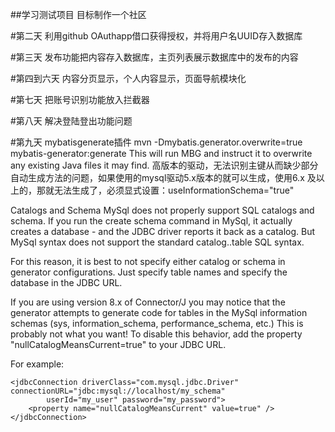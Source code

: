 ##学习测试项目
目标制作一个社区

#第二天
利用github OAuthapp借口获得授权，并将用户名UUID存入数据库

#第三天
发布功能把内容存入数据库，主页列表展示数据库中的发布的内容

#第四到六天
内容分页显示，个人内容显示，页面导航模块化

#第七天
把账号识别功能放入拦截器

#第八天
解决登陆登出功能问题

#第九天
mybatisgenerate插件
mvn -Dmybatis.generator.overwrite=true mybatis-generator:generate
This will run MBG and instruct it to overwrite any existing Java files it may find.
高版本的驱动，无法识别主键从而缺少部分自动生成方法的问题，如果使用的mysql驱动5.x版本的就可以生成，使用6.x 及以上的，那就无法生成了，必须显式设置：useInformationSchema="true"

Catalogs and Schema
MySql does not properly support SQL catalogs and schema. If you run the create schema command in MySql, it actually creates a database - and the JDBC driver reports it back as a catalog. But MySql syntax does not support the standard catalog..table SQL syntax.

For this reason, it is best to not specify either catalog or schema in generator configurations. Just specify table names and specify the database in the JDBC URL.

If you are using version 8.x of Connector/J you may notice that the generator attempts to generate code for tables in the MySql information schemas (sys, information_schema, performance_schema, etc.) This is probably not what you want! To disable this behavior, add the property "nullCatalogMeansCurrent=true" to your JDBC URL.

For example:

    <jdbcConnection driverClass="com.mysql.jdbc.Driver" connectionURL="jdbc:mysql://localhost/my_schema"
            userId="my_user" password="my_password">
        <property name="nullCatalogMeansCurrent" value=true" />
    </jdbcConnection>
